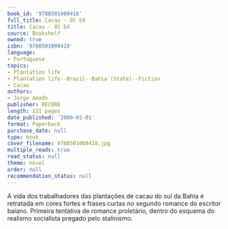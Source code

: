 ```yaml
---
book_id: '9788501009418'
full_title: Cacau - 05 Ed
title: Cacau - 05 Ed
source: Bookshelf
owned: true
isbn: '9788501009418'
language:
- Portuguese
topics:
- Plantation life
- Plantation life--Brazil--Bahia (State)--Fiction
- Cacao
authors:
- Jorge Amado
publisher: RECORD
length: 131 pages
date_published: '2000-01-01'
format: Paperback
purchase_date: null
type: book
cover_filename: 9788501009418.jpg
multiple_reads: true
read_status: null
theme: novel
order: null
recommendation_status: null
---
```

A vida dos trabalhadores das plantações de cacau do sul da Bahia é retratada em cores fortes e frases curtas no segundo romance do escritor baiano. Primeira tentativa de romance proletário, dentro do esquema do realismo socialista pregado pelo stalinismo.

